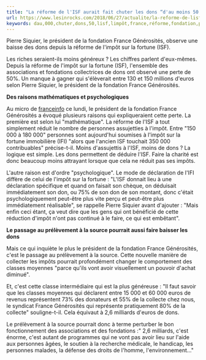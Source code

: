```yaml
---
title: "La réforme de l'ISF aurait fait chuter les dons “d'au moins 50 %”"
url: https://www.lesinrocks.com/2018/06/27/actualite/la-reforme-de-lisf-aurait-fait-chuter-les-dons-dau-moins-50-111098855/
keywords: dau,000,chuter,dons,50,lisf,limpôt,france,réforme,fondation,président,fortune,cest,générosités
---
```

Pierre Siquier, le président de la fondation France Générosités, observe une baisse des dons depuis la réforme de l\'impôt sur la fortune (ISF).

Les riches seraient-ils moins généreux ? Les chiffres parlent d\'eux-mêmes. Depuis la réforme de l\'impôt sur la fortune (ISF), l\'ensemble des associations et fondations collectrices de dons ont observé une perte de 50%. Un manque à gagner qui s\'élèverait entre 130 et 150 millions d\'euros selon Pierre Siquier, le président de la fondation France Générosités.

**Des raisons mathématiques et psychologiques**

Au micro de [franceinfo](https://www.francetvinfo.fr/economie/impots/impots/la-reforme-de-l-isf-fait-chuter-les-dons-d-au-moins-50-selon-france-generosites_2820553.html) ce lundi, le président de la fondation France Générosités a évoqué plusieurs raisons qui expliqueraient cette perte. La première est selon lui \"mathématique\". La réforme de l\'ISF a tout simplement réduit le nombre de personnes assujetties à l\'impôt. Entre \"150 000 à 180 000\" personnes sont aujourd\'hui soumises à l\'impôt sur la fortune immobilière (IFI) \"alors que l\'ancien ISF touchait 350 000 contribuables\" précise-t-il. Moins d'assujettis à l\'ISF, moins de dons ? La logique est simple. Les dons permettent de déduire l\'ISF. Faire la charité est donc beaucoup moins attrayant lorsque que cela ne réduit pas ses impôts.

L\'autre raison est d\'ordre \"psychologique\". Le mode de déclaration de l\'IFI diffère de celui de l\'impôt sur la fortune : \"L\'ISF donnait lieu à une déclaration spécifique et quand on faisait son chèque, on déduisait immédiatement son don, ou 75% de son don de son montant, donc c\'était psychologiquement peut-être plus vite perçu et peut-être plus immédiatement réalisable\", se rappelle Pierre Siquier avant d\'ajouter : \"Mais enfin ceci étant, ça veut dire que les gens qui ont bénéficié de cette réduction d\'impôt n\'ont pas continué à le faire, ce qui est embêtant\".

**Le passage au prélèvement à la source pourrait aussi faire baisser les dons**

Mais ce qui inquiète le plus le président de la fondation France Générosités, c\'est le passage au prélèvement à la source. Cette nouvelle manière de collecter les impôts pourrait profondément changer le comportement des classes moyennes \"parce qu\'ils vont avoir visuellement un pouvoir d\'achat diminué\".

Et, c\'est cette classe intermédiaire qui est la plus généreuse : \"Il faut savoir que les classes moyennes qui déclarent entre 15 000 et 60 000 euros de revenus représentent 73% des donateurs et 55% de la collecte chez nous, le syndicat France Générosités qui représente pratiquement 80% de la collecte\" souligne-t-il. Cela équivaut à 2,6 milliards d\'euros de dons.

Le prélèvement à la source pourrait donc à terme perturber le bon fonctionnement des associations et des fondations :\" 2,6 milliards, c\'est énorme, c\'est autant de programmes qui ne vont pas avoir lieu sur l\'aide aux personnes âgées, le soutien à la recherche médicale, le handicap, les personnes malades, la défense des droits de l\'homme, l\'environnement\...\"
